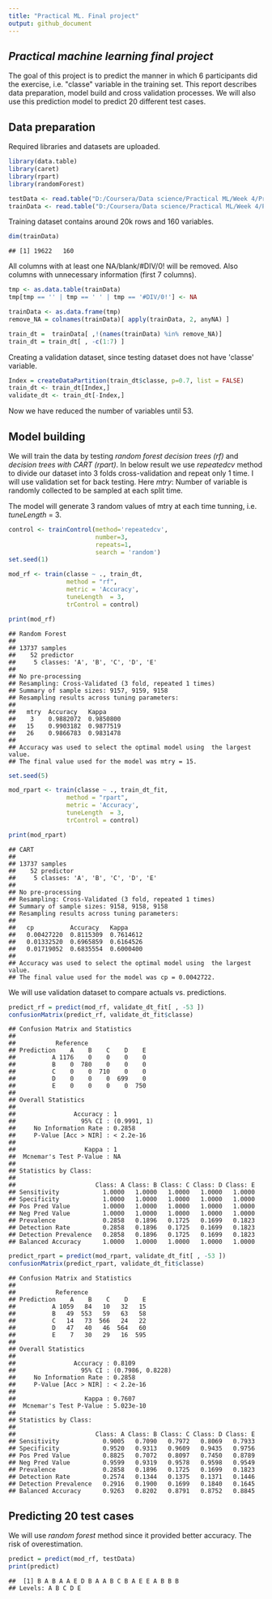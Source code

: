 ```yaml
---
title: "Practical ML. Final project"
output: github_document
---
```




## *Practical machine learning final project*

The goal of this project is to predict the manner in which 6 participants did the exercise, i.e. "classe" variable in the training set. This report describes data preparation, model build and cross validation processes. We will also use this prediction model to predict 20 different test cases.

## Data preparation

Required libraries and datasets are uploaded.


```r
library(data.table)
library(caret)
library(rpart)
library(randomForest)

testData <- read.table("D:/Coursera/Data science/Practical ML/Week 4/Project/pml-testing.csv", header=TRUE, sep=",")
trainData <- read.table("D:/Coursera/Data science/Practical ML/Week 4/Project/pml-training.csv", header=TRUE, sep=",")
```

Training dataset contains around 20k rows and 160 variables.


```r
dim(trainData)
```

```
## [1] 19622   160
```

All columns with at least one NA/blank/#DIV/0! will be removed. Also columns with unnecessary information (first 7 columns).



```r
tmp <- as.data.table(trainData)
tmp[tmp == '' | tmp == ' ' | tmp == '#DIV/0!'] <- NA

trainData <- as.data.frame(tmp)
remove_NA = colnames(trainData)[ apply(trainData, 2, anyNA) ]

train_dt =  trainData[ ,!(names(trainData) %in% remove_NA)]
train_dt = train_dt[ , -c(1:7) ]
```

Creating a validation dataset, since testing dataset does not have 'classe' variable.


```r
Index = createDataPartition(train_dt$classe, p=0.7, list = FALSE)
train_dt <- train_dt[Index,]
validate_dt <- train_dt[-Index,]
```

Now we have reduced the number of variables until 53.

## Model building

We will train the data by testing *random forest decision trees (rf)* and *decision trees with CART (rpart)*. In below result we use *repeatedcv* method to divide our dataset into 3 folds cross-validation and repeat only 1 time. I will use validation set for back testing. Here *mtry*: Number of variable is randomly collected to be sampled at each split time.

The model will generate 3 random values of mtry at each time tunning, i.e. *tuneLength*  = 3.


```r
control <- trainControl(method='repeatedcv', 
                        number=3, 
                        repeats=1,
                        search = 'random')
set.seed(1)

mod_rf <- train(classe ~ ., train_dt, 
                method = "rf", 
                metric = 'Accuracy',
                tuneLength  = 3, 
                trControl = control)
```


```r
print(mod_rf)
```

```
## Random Forest 
## 
## 13737 samples
##    52 predictor
##     5 classes: 'A', 'B', 'C', 'D', 'E' 
## 
## No pre-processing
## Resampling: Cross-Validated (3 fold, repeated 1 times) 
## Summary of sample sizes: 9157, 9159, 9158 
## Resampling results across tuning parameters:
## 
##   mtry  Accuracy   Kappa    
##    3    0.9882072  0.9850800
##   15    0.9903182  0.9877519
##   26    0.9866783  0.9831478
## 
## Accuracy was used to select the optimal model using  the largest value.
## The final value used for the model was mtry = 15.
```


```r
set.seed(5)

mod_rpart <- train(classe ~ ., train_dt_fit, 
                method = "rpart", 
                metric = 'Accuracy',
                tuneLength  = 3, 
                trControl = control)
```


```r
print(mod_rpart)
```

```
## CART 
## 
## 13737 samples
##    52 predictor
##     5 classes: 'A', 'B', 'C', 'D', 'E' 
## 
## No pre-processing
## Resampling: Cross-Validated (3 fold, repeated 1 times) 
## Summary of sample sizes: 9158, 9158, 9158 
## Resampling results across tuning parameters:
## 
##   cp          Accuracy   Kappa    
##   0.00427220  0.8115309  0.7614612
##   0.01332520  0.6965859  0.6164526
##   0.01719052  0.6835554  0.6000400
## 
## Accuracy was used to select the optimal model using  the largest value.
## The final value used for the model was cp = 0.0042722.
```

We will use validation dataset to compare actuals vs. predictions.


```r
predict_rf = predict(mod_rf, validate_dt_fit[ , -53 ])
confusionMatrix(predict_rf, validate_dt_fit$classe) 
```

```
## Confusion Matrix and Statistics
## 
##           Reference
## Prediction    A    B    C    D    E
##          A 1176    0    0    0    0
##          B    0  780    0    0    0
##          C    0    0  710    0    0
##          D    0    0    0  699    0
##          E    0    0    0    0  750
## 
## Overall Statistics
##                                      
##                Accuracy : 1          
##                  95% CI : (0.9991, 1)
##     No Information Rate : 0.2858     
##     P-Value [Acc > NIR] : < 2.2e-16  
##                                      
##                   Kappa : 1          
##  Mcnemar's Test P-Value : NA         
## 
## Statistics by Class:
## 
##                      Class: A Class: B Class: C Class: D Class: E
## Sensitivity            1.0000   1.0000   1.0000   1.0000   1.0000
## Specificity            1.0000   1.0000   1.0000   1.0000   1.0000
## Pos Pred Value         1.0000   1.0000   1.0000   1.0000   1.0000
## Neg Pred Value         1.0000   1.0000   1.0000   1.0000   1.0000
## Prevalence             0.2858   0.1896   0.1725   0.1699   0.1823
## Detection Rate         0.2858   0.1896   0.1725   0.1699   0.1823
## Detection Prevalence   0.2858   0.1896   0.1725   0.1699   0.1823
## Balanced Accuracy      1.0000   1.0000   1.0000   1.0000   1.0000
```

```r
predict_rpart = predict(mod_rpart, validate_dt_fit[ , -53 ])
confusionMatrix(predict_rpart, validate_dt_fit$classe) 
```

```
## Confusion Matrix and Statistics
## 
##           Reference
## Prediction    A    B    C    D    E
##          A 1059   84   10   32   15
##          B   49  553   59   63   58
##          C   14   73  566   24   22
##          D   47   40   46  564   60
##          E    7   30   29   16  595
## 
## Overall Statistics
##                                           
##                Accuracy : 0.8109          
##                  95% CI : (0.7986, 0.8228)
##     No Information Rate : 0.2858          
##     P-Value [Acc > NIR] : < 2.2e-16       
##                                           
##                   Kappa : 0.7607          
##  Mcnemar's Test P-Value : 5.023e-10       
## 
## Statistics by Class:
## 
##                      Class: A Class: B Class: C Class: D Class: E
## Sensitivity            0.9005   0.7090   0.7972   0.8069   0.7933
## Specificity            0.9520   0.9313   0.9609   0.9435   0.9756
## Pos Pred Value         0.8825   0.7072   0.8097   0.7450   0.8789
## Neg Pred Value         0.9599   0.9319   0.9578   0.9598   0.9549
## Prevalence             0.2858   0.1896   0.1725   0.1699   0.1823
## Detection Rate         0.2574   0.1344   0.1375   0.1371   0.1446
## Detection Prevalence   0.2916   0.1900   0.1699   0.1840   0.1645
## Balanced Accuracy      0.9263   0.8202   0.8791   0.8752   0.8845
```

## Predicting 20 test cases 

We will use *random forest* method since it provided better accuracy. The risk of overestimation.


```r
predict = predict(mod_rf, testData)
print(predict)
```

```
##  [1] B A B A A E D B A A B C B A E E A B B B
## Levels: A B C D E
```
